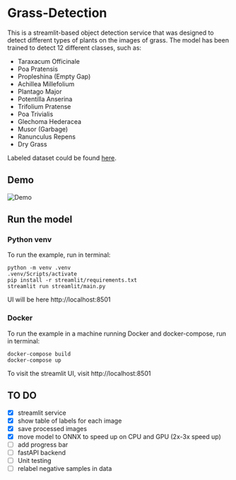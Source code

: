 # Grass-Detection

This is a streamlit-based object detection service that was designed to detect different types of plants on the images of grass. The model has been trained to detect 12 different classes, such as:
- Taraxacum Officinale
- Poa Pratensis
- Propleshina (Empty Gap)
- Achillea Millefolium
- Plantago Major
- Potentilla Anserina
- Trifolium Pratense
- Poa Trivialis
- Glechoma Hederacea
- Musor (Garbage)
- Ranunculus Repens
- Dry Grass

Labeled dataset could be found [here](https://drive.google.com/file/d/1eh7bzooIiVdBBoM57p-CmO5AUNKM0nG1/view?usp=sharing).

## Demo 
![Demo](https://github.com/trixdade/Grass-Detection/blob/main/imgs/demo.gif)


## Run the model
### Python venv
To run the example, run in terminal:
    
    python -m venv .venv
    .venv/Scripts/activate
    pip install -r streamlit/requirements.txt
    streamlit run streamlit/main.py
    
UI will be here http://localhost:8501
    
### Docker
To run the example in a machine running Docker and docker-compose, run in terminal:

    docker-compose build
    docker-compose up
    
To visit the streamlit UI, visit http://localhost:8501



## TO DO
- [x] streamlit service
- [x] show table of labels for each image
- [x] save processed images
- [x] move model to ONNX to speed up on CPU and GPU (2x-3x speed up)
- [ ] add progress bar
- [ ] fastAPI backend
- [ ] Unit testing
- [ ] relabel negative samples in data
